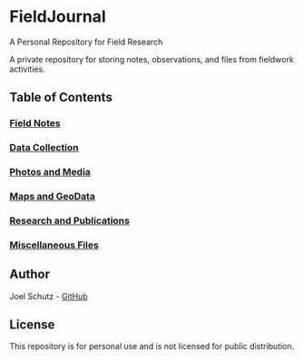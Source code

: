 # FieldJournal

A Personal Repository for Field Research

A private repository for storing notes, observations, and files from fieldwork activities.

## Table of Contents

### [Field Notes](/notes/)

### [Data Collection](/tables/)

### [Photos and Media](/media/)

### [Maps and GeoData](/geodata/)

### [Research and Publications](/articles/)

### [Miscellaneous Files](/misc/)

## Author

Joel Schutz - [GitHub](https://github.com/joelschutz)

## License

This repository is for personal use and is not licensed for public distribution.